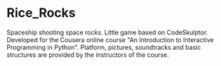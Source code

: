 # Rice_Rocks
Spaceship shooting space rocks. Little game based on CodeSkulptor. Developed for the Cousera online course "An Introduction to Interactive Programming in Python". Platform, pictures, soundtracks and basic structures are provided by the instructors of the course.
